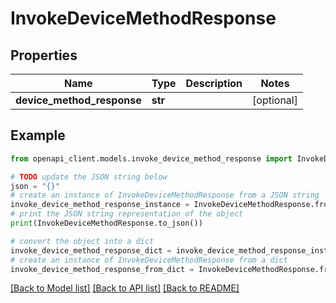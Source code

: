# InvokeDeviceMethodResponse


## Properties

Name | Type | Description | Notes
------------ | ------------- | ------------- | -------------
**device_method_response** | **str** |  | [optional] 

## Example

```python
from openapi_client.models.invoke_device_method_response import InvokeDeviceMethodResponse

# TODO update the JSON string below
json = "{}"
# create an instance of InvokeDeviceMethodResponse from a JSON string
invoke_device_method_response_instance = InvokeDeviceMethodResponse.from_json(json)
# print the JSON string representation of the object
print(InvokeDeviceMethodResponse.to_json())

# convert the object into a dict
invoke_device_method_response_dict = invoke_device_method_response_instance.to_dict()
# create an instance of InvokeDeviceMethodResponse from a dict
invoke_device_method_response_from_dict = InvokeDeviceMethodResponse.from_dict(invoke_device_method_response_dict)
```
[[Back to Model list]](../README.md#documentation-for-models) [[Back to API list]](../README.md#documentation-for-api-endpoints) [[Back to README]](../README.md)



